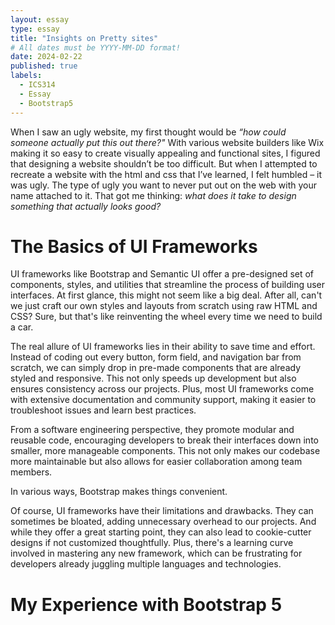 ```yaml
---
layout: essay
type: essay
title: "Insights on Pretty sites"
# All dates must be YYYY-MM-DD format!
date: 2024-02-22
published: true
labels:
  - ICS314
  - Essay
  - Bootstrap5
---
```


When I saw an ugly website, my first thought would be *“how could someone actually put this out there?"* With various website builders like Wix making it so easy to create visually appealing and functional sites, I figured that designing a website shouldn’t be too difficult.  But when I attempted to recreate a website with the html and css that I’ve learned, I felt humbled – it was ugly. The type of ugly you want to never put out on the web with your name attached to it. That got me thinking: *what does it take to design something that actually looks good?*

# The Basics of UI Frameworks

UI frameworks like Bootstrap and Semantic UI offer a pre-designed set of components, styles, and utilities that streamline the process of building user interfaces. At first glance, this might not seem like a big deal. After all, can't we just craft our own styles and layouts from scratch using raw HTML and CSS? Sure, but that's like reinventing the wheel every time we need to build a car.

The real allure of UI frameworks lies in their ability to save time and effort. Instead of coding out every button, form field, and navigation bar from scratch, we can simply drop in pre-made components that are already styled and responsive. This not only speeds up development but also ensures consistency across our projects. Plus, most UI frameworks come with extensive documentation and community support, making it easier to troubleshoot issues and learn best practices.

From a software engineering perspective, they promote modular and reusable code, encouraging developers to break their interfaces down into smaller, more manageable components. This not only makes our codebase more maintainable but also allows for easier collaboration among team members.

In various ways, Bootstrap makes things convenient.

Of course, UI frameworks have their limitations and drawbacks. They can sometimes be bloated, adding unnecessary overhead to our projects. And while they offer a great starting point, they can also lead to cookie-cutter designs if not customized thoughtfully. Plus, there's a learning curve involved in mastering any new framework, which can be frustrating for developers already juggling multiple languages and technologies.

# My Experience with Bootstrap 5


